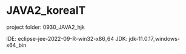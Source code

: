 # JAVA2_koreaIT

project folder: 0930_JAVA2_hjk

IDE: eclipse-jee-2022-09-R-win32-x86_64
JDK: jdk-11.0.17_windows-x64_bin